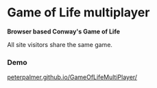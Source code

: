 Game of Life multiplayer
==========

**Browser based Conway's Game of Life**

All site visitors share the same game.

### Demo
[peterpalmer.github.io/GameOfLifeMultiPlayer/](http://peterpalmer.github.io/GameOfLifeMultiPlayer/)

